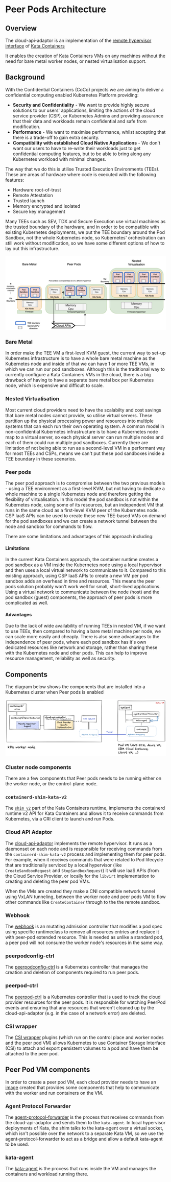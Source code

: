 # Peer Pods Architecture

## Overview

The cloud-api-adaptor is an implementation of the
[remote hypervisor interface](https://github.com/kata-containers/kata-containers/blob/CCv0/src/runtime/virtcontainers/remote.go)
of [Kata Containers](https://github.com/kata-containers/kata-containers)

It enables the creation of Kata Containers VMs on any machines without the need for bare metal worker nodes,
or nested virtualisation support.

## Background

With the Confidential Containers (CoCo) projects we are aiming to deliver a confidential computing enabled Kubernetes Platform
providing:
- **Security and Confidentiality** - We want to provide highly secure solutions to our users' applications, limiting the
actions of the cloud service provider (CSP), or Kubernetes Admins and providing assurance that their data and workloads
remain confidential and safe from modification.
- **Performance** - We want to maximise performance, whilst accepting that there is a trade-off to gain extra security.
- **Compatibility with established Cloud Native Applications** - We don't want our users to have to re-write their
workloads just to get confidential computing features, but to be able to bring along any Kubernetes workload with
minimal changes.

The way that we do this is utilise Trusted Execution Environments (TEEs). These are areas of hardware where code is
executed with the following features:
- Hardware root-of-trust
- Remote Attestation
- Trusted launch
- Memory encrypted and isolated
- Secure key management

Many TEEs such as SEV, TDX and Secure Execution use virtual machines as the trusted boundary of the hardware, and in
order to be compatible with existing Kubernetes deployments, we put the TEE boundary around the Pod Sandbox, not the
whole Kubernetes node, so Kubernetes' orchestration can still work without modification, so we have some different
options of how to lay out this infrastructure.

![Kubernetes Infrastructure Models](./KubernetesInfrastructureModels.png)

### Bare Metal

In order make the TEE VM a first-level KVM guest, the current way to set-up Kubernetes infrastructure is to have a
whole bare metal machine as the Kubernetes node and inside of that we can have 1 or more TEE VMs, in which we
can run our pod sandboxes.
Although this is the traditional way to currently configure a Kata Containers VMs in the cloud, there is a big
drawback of having to have a separate bare metal box per Kubernetes node, which is expensive and difficult to scale.


### Nested Virtualisation

Most current cloud providers need to have the scalabilty and cost savings that bare metal nodes cannot provide, so
utilise virtual servers. These partition up the physical processing power and resources into multiple systems that
can each run their own operating system. A common model in non-confidential Kubernetes infrastructure is to have a
Kubernetes node map to a virtual server, so each physical server can run multiple nodes and each of them could run
multiple pod sandboxes. Currently there are limitation of not being able to run as a second-level VM in a performant
way for most TEEs and CSPs, means we can't put these pod sandboxes inside a TEE boundary in these scenarios.


### Peer pods

The peer pod approach is to compromise between the two previous models - using a TEE environment as a first-level KVM,
but not having to dedicate a whole machine to a single Kubernetes node and therefore getting the flexibility of
virtualisation.
In this model the pod sandbox is not within the Kubernetes node, using some of its resources, but an independent VM
that runs in the same cloud as a first-level KVM peer of the Kubernetes node. CSP IaaS APIs can be used to create these
new TEE-based VMs on demand for the pod sandboxes and we can create a network tunnel between the node and sandbox for
commands to flow.

There are some limitations and advantages of this approach including:

#### Limitations

In the current Kata Containers approach, the container runtime creates a pod sandbox as a VM inside the Kubernetes node
using a local hypervisor and then uses a local virtual network to communicate to it. Compared to this existing approach,
using CSP IaaS APIs to create a new VM per pod sandbox adds an overhead in time and resources. This means the peer pods
solution probably won't work well for small, short-lived applications.
Using a virtual network to communicate between the node (host) and the pod sandbox (guest) components, the approach of
peer pods is more complicated as well.

#### Advantages
Due to the lack of wide availability of running TEEs in nested VM, if we want to use TEEs, then compared to having a bare
metal machine per node, we can scale more easily and cheaply.
There is also some advantages to the independence of peer pods, where each pod sandbox has it's own dedicated resources
like network and storage, rather than sharing these with the Kubernetes node and other pods. This can help to improve
resource management, reliability as well as security.

## Components

The diagram below shows the components that are installed into a Kubernetes cluster when Peer pods is enabled

<!--the architecture diagram needs updating with the extra components Issue #1291-->
![Architecture](./architecture.png)

<!-- TODO - do we want to add lots of info here, or point to READMEs in the different components' directories?-->

### Cluster node components

There are a few components that Peer pods needs to be running either on the worker node, or the control-plane node.

### `containerd-shim-kata-v2`

The [`shim v2`](https://github.com/kata-containers/kata-containers/blob/main/docs/design/architecture/README.md#shim-v2-architecture)
part of the Kata Containers runtime, implements the containerd runtime v2 API for Kata Containers and allows it to
receive commands from Kubernetes, via a CRI client to launch and run Pods.


### Cloud API Adaptor
The [cloud-api-adaptor](../cmd/cloud-api-adaptor) implements the remote hypervisor. It runs as a daemonset on
each node and is responsible for receiving commands from the `containerd-shim-kata-v2` process and implementing them
for peer pods. For example, when it receives commands that were related to Pod lifecycle that are traditionally
serviced by a local hypervisor (like `CreateSandboxRequest` and `StopSandboxRequest`) it will use IaaS APIs (from the
Cloud Service Provider, or locally for the `libvirt` implementation to creating and deleting the peer pod VMs. 

When the VMs are created they make a CNI compatible network tunnel using VxLAN tunneling, between the worker node and
peer pods VM to flow other commands like `CreateContainer` through to the the remote sandbox.

### Webhook
The [webhook](../../webhook/) is an mutating admission controller that modifies a pod spec using specific runtimeclass to
remove all resources entries and replace it with peer-pod extended resource. This is needed as unlike a standard pod, a
peer pod will not consume the worker node's resources in the same way.

### peerpodconfig-ctrl

The [peerpodconfig-ctrl](../../peerpodconfig-ctrl/) is a Kubernetes controller that manages the creation and deletion of
components required to run peer pods.

### peerpod-ctrl

The [peerpod-ctrl](../../peerpod-ctrl/) is a Kubernetes controller that is used to track the cloud provider resources for
the peer pods. It is responsible for watching PeerPod events and ensuring that any resources that weren't cleaned up by
the cloud-api-adaptor (e.g. in the case of a network error) are deleted.

### CSI wrapper

The [CSI wrapper](../../csi-wrapper/) plugins (which run on the control place and worker nodes and the peer pod
VM) allows Kubernetes to use Container Storage Interface (CSI) to attach and export persistent volumes to a pod and
have them be attached to the peer pod.

## Peer Pod VM components

In order to create a peer pod VM, each cloud provider needs to have an [image](../podvm/) created that provides some
components that help to communicate with the worker and run containers on the VM.

### Agent Protocol Forwarder

The [agent-protocol-forwarder](../cmd/agent-protocol-forwarder) is the process that receives commands from the
cloud-api-adaptor and sends them to the `kata-agent`. In local hypervisor deployments of Kata, the shim talks to the
kata-agent over a virtual socket, which isn't possible over the network to a separate Kata VM, so we use the
agent-protocol-forwarder to act as a bridge and allow a default kata-agent to be used.

### kata-agent

The [kata-agent](https://github.com/kata-containers/kata-containers/blob/main/docs/design/architecture/README.md#agent)
is the process that runs inside the VM and manages the containers and workload running there.
